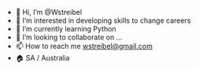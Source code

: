 - 👋 Hi, I’m @Wstreibel
- 👀 I’m interested in developing skills to change careers
- 🌱 I’m currently learning Python
- 💞️ I’m looking to collaborate on ...
- 📫 How to reach me wstreibel@gmail.com
- 🏠 SA / Australia
<!---
Wstreibel/Wstreibel is a ✨ special ✨ repository because its `README.md` (this file) appears on your GitHub profile.
You can click the Preview link to take a look at your changes.
--->
